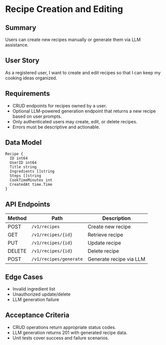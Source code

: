 # Recipe Creation and Editing

## Summary

Users can create new recipes manually or generate them via LLM assistance.

## User Story

As a registered user, I want to create and edit recipes so that I can keep my cooking ideas organized.

## Requirements

- CRUD endpoints for recipes owned by a user.
- Optional LLM-powered generation endpoint that returns a new recipe based on user prompts.
- Only authenticated users may create, edit, or delete recipes.
- Errors must be descriptive and actionable.

## Data Model

```
Recipe {
  ID int64
  UserID int64
  Title string
  Ingredients []string
  Steps []string
  CookTimeMinutes int
  CreatedAt time.Time
}
```

## API Endpoints

| Method | Path                     | Description                 |
| ------ | ------------------------ | --------------------------- |
| POST   | `/v1/recipes`            | Create new recipe           |
| GET    | `/v1/recipes/{id}`       | Retrieve recipe             |
| PUT    | `/v1/recipes/{id}`       | Update recipe               |
| DELETE | `/v1/recipes/{id}`       | Delete recipe               |
| POST   | `/v1/recipes/generate`   | Generate recipe via LLM     |

## Edge Cases

- Invalid ingredient list
- Unauthorized update/delete
- LLM generation failure

## Acceptance Criteria

- CRUD operations return appropriate status codes.
- LLM generation returns 201 with generated recipe data.
- Unit tests cover success and failure scenarios.
